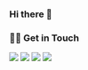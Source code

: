 ### Hi there 👋

### 🤝🏻 Get in Touch

<p>
<a href="https://linkedin.com/in/tanghoong"><img src="https://img.shields.io/badge/LinkedIn-0077B5?style=for-the-badge&logo=linkedin&logoColor=white"></a>
<a href="https://medium.tanghoong.com/"><img src="https://img.shields.io/badge/Medium-0A0A0A?style=for-the-badge&logo=medium&logoColor=white"></a>
<a href="https://dev.to/tanghoong_com"><img src="https://img.shields.io/badge/dev.to-0A0A0A?style=for-the-badge&logo=dev.to&logoColor=white"></a>
<a href="mailto:tanghoong.com@gmail.com"><img src="https://img.shields.io/badge/Gmail-D14836?style=for-the-badge&logo=gmail&logoColor=white"></a>
</p>

<!--
**tanghoong/tanghoong** is a ✨ _special_ ✨ repository because its `README.md` (this file) appears on your GitHub profile.

Here are some ideas to get you started:

- 🔭 I’m currently working on ...
- 🌱 I’m currently learning ...
- 👯 I’m looking to collaborate on ...
- 🤔 I’m looking for help with ...
- 💬 Ask me about ...
- 📫 How to reach me: ...
- 😄 Pronouns: ...
- ⚡ Fun fact: ...
-->
